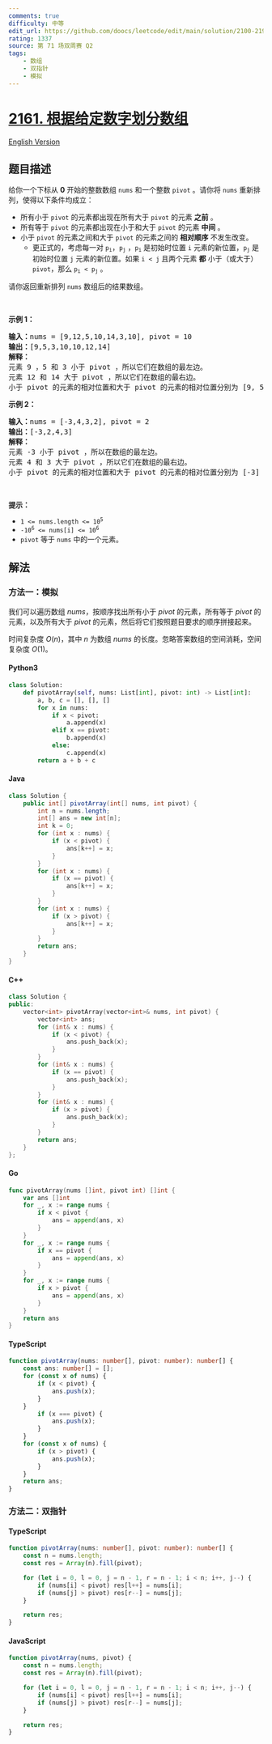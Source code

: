 ```yaml
---
comments: true
difficulty: 中等
edit_url: https://github.com/doocs/leetcode/edit/main/solution/2100-2199/2161.Partition%20Array%20According%20to%20Given%20Pivot/README.md
rating: 1337
source: 第 71 场双周赛 Q2
tags:
    - 数组
    - 双指针
    - 模拟
---
```


<!-- problem:start -->

# [2161. 根据给定数字划分数组](https://leetcode.cn/problems/partition-array-according-to-given-pivot)

[English Version](/solution/2100-2199/2161.Partition%20Array%20According%20to%20Given%20Pivot/README_EN.md)

## 题目描述

<!-- description:start -->

<p>给你一个下标从 <strong>0</strong>&nbsp;开始的整数数组&nbsp;<code>nums</code>&nbsp;和一个整数&nbsp;<code>pivot</code>&nbsp;。请你将&nbsp;<code>nums</code>&nbsp;重新排列，使得以下条件均成立：</p>

<ul>
	<li>所有小于&nbsp;<code>pivot</code>&nbsp;的元素都出现在所有大于&nbsp;<code>pivot</code>&nbsp;的元素&nbsp;<strong>之前</strong>&nbsp;。</li>
	<li>所有等于&nbsp;<code>pivot</code>&nbsp;的元素都出现在小于和大于 <code>pivot</code>&nbsp;的元素 <strong>中间</strong>&nbsp;。</li>
	<li>小于 <code>pivot</code>&nbsp;的元素之间和大于 <code>pivot</code>&nbsp;的元素之间的 <strong>相对顺序</strong>&nbsp;不发生改变。
	<ul>
		<li>更正式的，考虑每一对&nbsp;<code>p<sub>i</sub></code>，<code>p<sub>j</sub></code>&nbsp;，<code>p<sub>i</sub></code>&nbsp;是初始时位置 <code>i</code>&nbsp;元素的新位置，<code>p<sub>j</sub></code>&nbsp;是初始时位置&nbsp;<code>j</code>&nbsp;元素的新位置。如果&nbsp;<code>i &lt; j</code> 且两个元素&nbsp;<strong>都</strong>&nbsp;小于（或大于）<code>pivot</code>，那么&nbsp;<code>p<sub>i</sub> &lt; p<sub>j</sub></code>&nbsp;。</li>
	</ul>
	</li>
</ul>

<p>请你返回重新排列 <code>nums</code>&nbsp;数组后的结果数组。</p>

<p>&nbsp;</p>

<p><strong>示例 1：</strong></p>

<pre>
<b>输入：</b>nums = [9,12,5,10,14,3,10], pivot = 10
<b>输出：</b>[9,5,3,10,10,12,14]
<b>解释：</b>
元素 9 ，5 和 3 小于 pivot ，所以它们在数组的最左边。
元素 12 和 14 大于 pivot ，所以它们在数组的最右边。
小于 pivot 的元素的相对位置和大于 pivot 的元素的相对位置分别为 [9, 5, 3] 和 [12, 14] ，它们在结果数组中的相对顺序需要保留。
</pre>

<p><strong>示例 2：</strong></p>

<pre>
<b>输入：</b>nums = [-3,4,3,2], pivot = 2
<b>输出：</b>[-3,2,4,3]
<b>解释：</b>
元素 -3 小于 pivot ，所以在数组的最左边。
元素 4 和 3 大于 pivot ，所以它们在数组的最右边。
小于 pivot 的元素的相对位置和大于 pivot 的元素的相对位置分别为 [-3] 和 [4, 3] ，它们在结果数组中的相对顺序需要保留。
</pre>

<p>&nbsp;</p>

<p><strong>提示：</strong></p>

<ul>
	<li><code>1 &lt;= nums.length &lt;= 10<sup>5</sup></code></li>
	<li><code>-10<sup>6</sup> &lt;= nums[i] &lt;= 10<sup>6</sup></code></li>
	<li><code>pivot</code>&nbsp;等于&nbsp;<code>nums</code>&nbsp;中的一个元素。</li>
</ul>

<!-- description:end -->

## 解法

<!-- solution:start -->

### 方法一：模拟

我们可以遍历数组 $\textit{nums}$，按顺序找出所有小于 $\textit{pivot}$ 的元素，所有等于 $\textit{pivot}$ 的元素，以及所有大于 $\textit{pivot}$ 的元素，然后将它们按照题目要求的顺序拼接起来。

时间复杂度 $O(n)$，其中 $n$ 为数组 $\textit{nums}$ 的长度。忽略答案数组的空间消耗，空间复杂度 $O(1)$。

<!-- tabs:start -->

#### Python3

```python
class Solution:
    def pivotArray(self, nums: List[int], pivot: int) -> List[int]:
        a, b, c = [], [], []
        for x in nums:
            if x < pivot:
                a.append(x)
            elif x == pivot:
                b.append(x)
            else:
                c.append(x)
        return a + b + c
```

#### Java

```java
class Solution {
    public int[] pivotArray(int[] nums, int pivot) {
        int n = nums.length;
        int[] ans = new int[n];
        int k = 0;
        for (int x : nums) {
            if (x < pivot) {
                ans[k++] = x;
            }
        }
        for (int x : nums) {
            if (x == pivot) {
                ans[k++] = x;
            }
        }
        for (int x : nums) {
            if (x > pivot) {
                ans[k++] = x;
            }
        }
        return ans;
    }
}
```

#### C++

```cpp
class Solution {
public:
    vector<int> pivotArray(vector<int>& nums, int pivot) {
        vector<int> ans;
        for (int& x : nums) {
            if (x < pivot) {
                ans.push_back(x);
            }
        }
        for (int& x : nums) {
            if (x == pivot) {
                ans.push_back(x);
            }
        }
        for (int& x : nums) {
            if (x > pivot) {
                ans.push_back(x);
            }
        }
        return ans;
    }
};
```

#### Go

```go
func pivotArray(nums []int, pivot int) []int {
	var ans []int
	for _, x := range nums {
		if x < pivot {
			ans = append(ans, x)
		}
	}
	for _, x := range nums {
		if x == pivot {
			ans = append(ans, x)
		}
	}
	for _, x := range nums {
		if x > pivot {
			ans = append(ans, x)
		}
	}
	return ans
}
```

#### TypeScript

```ts
function pivotArray(nums: number[], pivot: number): number[] {
    const ans: number[] = [];
    for (const x of nums) {
        if (x < pivot) {
            ans.push(x);
        }
    }
        if (x === pivot) {
            ans.push(x);
        }
    }
    for (const x of nums) {
        if (x > pivot) {
            ans.push(x);
        }
    }
    return ans;
}
```

<!-- tabs:end -->

<!-- solution:end -->

<!-- solution:start -->

### 方法二：双指针

<!-- tabs:start -->

#### TypeScript

```ts
function pivotArray(nums: number[], pivot: number): number[] {
    const n = nums.length;
    const res = Array(n).fill(pivot);

    for (let i = 0, l = 0, j = n - 1, r = n - 1; i < n; i++, j--) {
        if (nums[i] < pivot) res[l++] = nums[i];
        if (nums[j] > pivot) res[r--] = nums[j];
    }

    return res;
}
```

#### JavaScript

```js
function pivotArray(nums, pivot) {
    const n = nums.length;
    const res = Array(n).fill(pivot);

    for (let i = 0, l = 0, j = n - 1, r = n - 1; i < n; i++, j--) {
        if (nums[i] < pivot) res[l++] = nums[i];
        if (nums[j] > pivot) res[r--] = nums[j];
    }

    return res;
}
```

<!-- tabs:end -->

<!-- solution:end -->

<!-- problem:end -->
